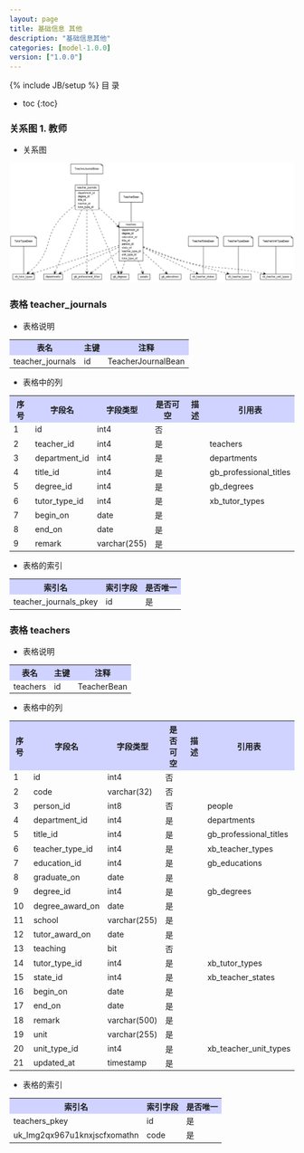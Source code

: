```yaml
---
layout: page
title: 基础信息 其他
description: "基础信息其他"
categories: [model-1.0.0]
version: ["1.0.0"]
---
```

{% include JB/setup %}
 目  录

* toc
{:toc}


### 关系图 1. 教师
  * 关系图
  
![教师](images/teacher.png)



### 表格 teacher_journals

  * 表格说明

<table class="table table-bordered table-striped table-condensed">
<tr><th style="background-color:#D0D3FF">表名</th><th style="background-color:#D0D3FF">主键</th><th style="background-color:#D0D3FF">注释</th>  </tr>
<tr><td>teacher_journals</td><td>id</td><td>TeacherJournalBean</td>  </tr>
</table>

  * 表格中的列

<table class="table table-bordered table-striped table-condensed">
<tr><th style="background-color:#D0D3FF">序号</th><th style="background-color:#D0D3FF">字段名</th><th style="background-color:#D0D3FF">字段类型</th><th style="background-color:#D0D3FF">是否可空</th><th style="background-color:#D0D3FF">描述</th><th style="background-color:#D0D3FF">引用表</th>  </tr>
<tr><td>1</td><td>id</td><td>int4</td><td>否</td><td></td><td></td>  </tr>
<tr><td>2</td><td>teacher_id</td><td>int4</td><td>是</td><td></td><td>teachers</td>  </tr>
<tr><td>3</td><td>department_id</td><td>int4</td><td>是</td><td></td><td>departments</td>  </tr>
<tr><td>4</td><td>title_id</td><td>int4</td><td>是</td><td></td><td>gb_professional_titles</td>  </tr>
<tr><td>5</td><td>degree_id</td><td>int4</td><td>是</td><td></td><td>gb_degrees</td>  </tr>
<tr><td>6</td><td>tutor_type_id</td><td>int4</td><td>是</td><td></td><td>xb_tutor_types</td>  </tr>
<tr><td>7</td><td>begin_on</td><td>date</td><td>是</td><td></td><td></td>  </tr>
<tr><td>8</td><td>end_on</td><td>date</td><td>是</td><td></td><td></td>  </tr>
<tr><td>9</td><td>remark</td><td>varchar(255)</td><td>是</td><td></td><td></td>  </tr>
</table>

 
  * 表格的索引

<table class="table table-bordered table-striped table-condensed">
  <tr>
<th style="background-color:#D0D3FF">索引名</th><th style="background-color:#D0D3FF">索引字段</th><th style="background-color:#D0D3FF">是否唯一</th>  </tr>
<tr><td>teacher_journals_pkey</td><td>id&nbsp;</td><td>是</td>  </tr>
</table>

### 表格 teachers

  * 表格说明

<table class="table table-bordered table-striped table-condensed">
<tr><th style="background-color:#D0D3FF">表名</th><th style="background-color:#D0D3FF">主键</th><th style="background-color:#D0D3FF">注释</th>  </tr>
<tr><td>teachers</td><td>id</td><td>TeacherBean</td>  </tr>
</table>

  * 表格中的列

<table class="table table-bordered table-striped table-condensed">
<tr><th style="background-color:#D0D3FF">序号</th><th style="background-color:#D0D3FF">字段名</th><th style="background-color:#D0D3FF">字段类型</th><th style="background-color:#D0D3FF">是否可空</th><th style="background-color:#D0D3FF">描述</th><th style="background-color:#D0D3FF">引用表</th>  </tr>
<tr><td>1</td><td>id</td><td>int4</td><td>否</td><td></td><td></td>  </tr>
<tr><td>2</td><td>code</td><td>varchar(32)</td><td>否</td><td></td><td></td>  </tr>
<tr><td>3</td><td>person_id</td><td>int8</td><td>否</td><td></td><td>people</td>  </tr>
<tr><td>4</td><td>department_id</td><td>int4</td><td>是</td><td></td><td>departments</td>  </tr>
<tr><td>5</td><td>title_id</td><td>int4</td><td>是</td><td></td><td>gb_professional_titles</td>  </tr>
<tr><td>6</td><td>teacher_type_id</td><td>int4</td><td>是</td><td></td><td>xb_teacher_types</td>  </tr>
<tr><td>7</td><td>education_id</td><td>int4</td><td>是</td><td></td><td>gb_educations</td>  </tr>
<tr><td>8</td><td>graduate_on</td><td>date</td><td>是</td><td></td><td></td>  </tr>
<tr><td>9</td><td>degree_id</td><td>int4</td><td>是</td><td></td><td>gb_degrees</td>  </tr>
<tr><td>10</td><td>degree_award_on</td><td>date</td><td>是</td><td></td><td></td>  </tr>
<tr><td>11</td><td>school</td><td>varchar(255)</td><td>是</td><td></td><td></td>  </tr>
<tr><td>12</td><td>tutor_award_on</td><td>date</td><td>是</td><td></td><td></td>  </tr>
<tr><td>13</td><td>teaching</td><td>bit</td><td>否</td><td></td><td></td>  </tr>
<tr><td>14</td><td>tutor_type_id</td><td>int4</td><td>是</td><td></td><td>xb_tutor_types</td>  </tr>
<tr><td>15</td><td>state_id</td><td>int4</td><td>是</td><td></td><td>xb_teacher_states</td>  </tr>
<tr><td>16</td><td>begin_on</td><td>date</td><td>是</td><td></td><td></td>  </tr>
<tr><td>17</td><td>end_on</td><td>date</td><td>是</td><td></td><td></td>  </tr>
<tr><td>18</td><td>remark</td><td>varchar(500)</td><td>是</td><td></td><td></td>  </tr>
<tr><td>19</td><td>unit</td><td>varchar(255)</td><td>是</td><td></td><td></td>  </tr>
<tr><td>20</td><td>unit_type_id</td><td>int4</td><td>是</td><td></td><td>xb_teacher_unit_types</td>  </tr>
<tr><td>21</td><td>updated_at</td><td>timestamp</td><td>是</td><td></td><td></td>  </tr>
</table>

 
  * 表格的索引

<table class="table table-bordered table-striped table-condensed">
  <tr>
<th style="background-color:#D0D3FF">索引名</th><th style="background-color:#D0D3FF">索引字段</th><th style="background-color:#D0D3FF">是否唯一</th>  </tr>
<tr><td>teachers_pkey</td><td>id&nbsp;</td><td>是</td>  </tr>
<tr><td>uk_lmg2qx967u1knxjscfxomathn</td><td>code&nbsp;</td><td>是</td>  </tr>
</table>
